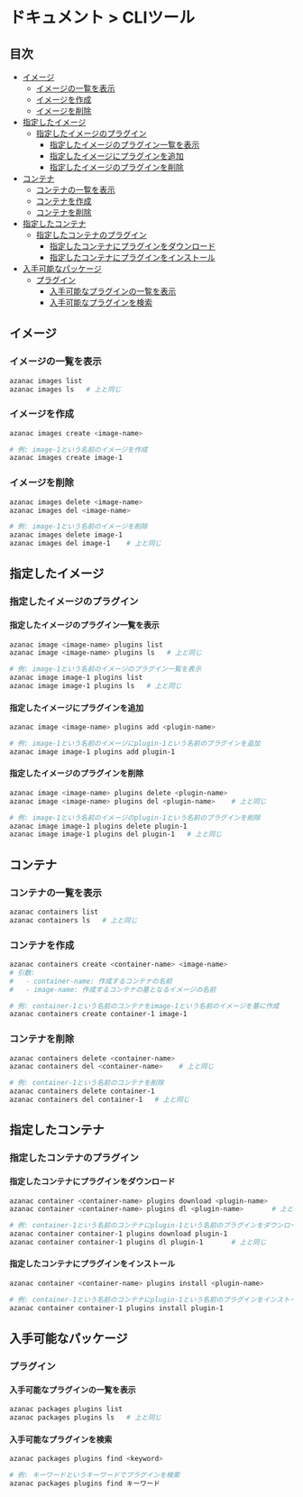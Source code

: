 # ドキュメント > CLIツール  <!-- omit in toc -->

## 目次 <!-- omit in toc -->

- [イメージ](#イメージ)
  - [イメージの一覧を表示](#イメージの一覧を表示)
  - [イメージを作成](#イメージを作成)
  - [イメージを削除](#イメージを削除)
- [指定したイメージ](#指定したイメージ)
  - [指定したイメージのプラグイン](#指定したイメージのプラグイン)
    - [指定したイメージのプラグイン一覧を表示](#指定したイメージのプラグイン一覧を表示)
    - [指定したイメージにプラグインを追加](#指定したイメージにプラグインを追加)
    - [指定したイメージのプラグインを削除](#指定したイメージのプラグインを削除)
- [コンテナ](#コンテナ)
  - [コンテナの一覧を表示](#コンテナの一覧を表示)
  - [コンテナを作成](#コンテナを作成)
  - [コンテナを削除](#コンテナを削除)
- [指定したコンテナ](#指定したコンテナ)
  - [指定したコンテナのプラグイン](#指定したコンテナのプラグイン)
    - [指定したコンテナにプラグインをダウンロード](#指定したコンテナにプラグインをダウンロード)
    - [指定したコンテナにプラグインをインストール](#指定したコンテナにプラグインをインストール)
- [入手可能なパッケージ](#入手可能なパッケージ)
  - [プラグイン](#プラグイン)
    - [入手可能なプラグインの一覧を表示](#入手可能なプラグインの一覧を表示)
    - [入手可能なプラグインを検索](#入手可能なプラグインを検索)

## イメージ

### イメージの一覧を表示

```sh
azanac images list
azanac images ls   # 上と同じ
```

### イメージを作成

```sh
azanac images create <image-name>

# 例: image-1という名前のイメージを作成
azanac images create image-1
```

### イメージを削除

```sh
azanac images delete <image-name>
azanac images del <image-name>

# 例: image-1という名前のイメージを削除
azanac images delete image-1
azanac images del image-1    # 上と同じ
```

## 指定したイメージ

### 指定したイメージのプラグイン

#### 指定したイメージのプラグイン一覧を表示

```sh
azanac image <image-name> plugins list
azanac image <image-name> plugins ls   # 上と同じ

# 例: image-1という名前のイメージのプラグイン一覧を表示
azanac image image-1 plugins list
azanac image image-1 plugins ls   # 上と同じ
```

#### 指定したイメージにプラグインを追加

```sh
azanac image <image-name> plugins add <plugin-name>

# 例: image-1という名前のイメージにplugin-1という名前のプラグインを追加
azanac image image-1 plugins add plugin-1
```

#### 指定したイメージのプラグインを削除

```sh
azanac image <image-name> plugins delete <plugin-name>
azanac image <image-name> plugins del <plugin-name>    # 上と同じ

# 例: image-1という名前のイメージのplugin-1という名前のプラグインを削除
azanac image image-1 plugins delete plugin-1
azanac image image-1 plugins del plugin-1   # 上と同じ
```

## コンテナ

### コンテナの一覧を表示

```sh
azanac containers list
azanac containers ls   # 上と同じ
```

### コンテナを作成

```sh
azanac containers create <container-name> <image-name>
# 引数:
#   - container-name: 作成するコンテナの名前
#   - image-name: 作成するコンテナの基となるイメージの名前

# 例: container-1という名前のコンテナをimage-1という名前のイメージを基に作成
azanac containers create container-1 image-1
```

### コンテナを削除

```sh
azanac containers delete <container-name>
azanac containers del <container-name>    # 上と同じ

# 例: container-1という名前のコンテナを削除
azanac containers delete container-1
azanac containers del container-1   # 上と同じ
```

## 指定したコンテナ

### 指定したコンテナのプラグイン

#### 指定したコンテナにプラグインをダウンロード

```sh
azanac container <container-name> plugins download <plugin-name>
azanac container <container-name> plugins dl <plugin-name>       # 上と同じ

# 例: container-1という名前のコンテナにplugin-1という名前のプラグインをダウンロード
azanac container container-1 plugins download plugin-1
azanac container container-1 plugins dl plugin-1       # 上と同じ
```

#### 指定したコンテナにプラグインをインストール

```sh
azanac container <container-name> plugins install <plugin-name>

# 例: container-1という名前のコンテナにplugin-1という名前のプラグインをインストール
azanac container container-1 plugins install plugin-1
```

## 入手可能なパッケージ

### プラグイン

#### 入手可能なプラグインの一覧を表示

```sh
azanac packages plugins list
azanac packages plugins ls   # 上と同じ
```

#### 入手可能なプラグインを検索

```sh
azanac packages plugins find <keyword>

# 例: キーワードというキーワードでプラグインを検索
azanac packages plugins find キーワード
```
